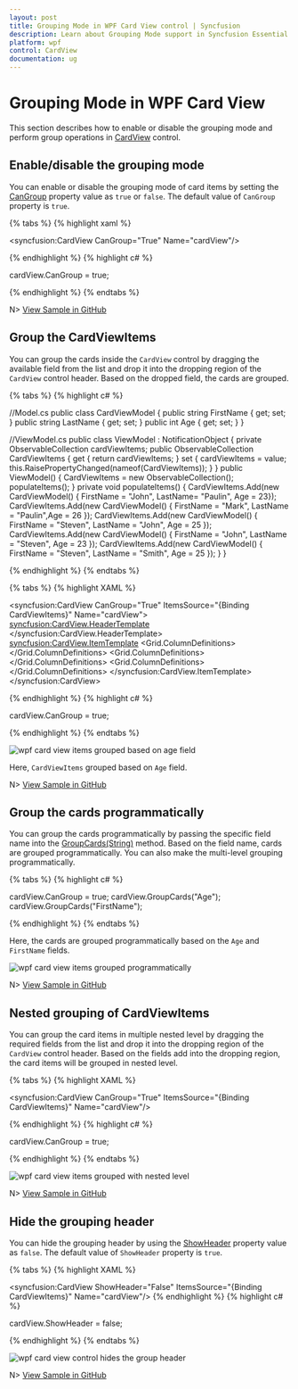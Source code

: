 ```yaml
---
layout: post
title: Grouping Mode in WPF Card View control | Syncfusion
description: Learn about Grouping Mode support in Syncfusion Essential Studio WPF Card View control, its elements and more details.
platform: wpf
control: CardView
documentation: ug
---
```


# Grouping Mode in WPF Card View

This section describes how to enable or disable the grouping mode and perform group operations in [CardView](https://help.syncfusion.com/cr/wpf/Syncfusion.Windows.Tools.Controls.CardView.html) control.

## Enable/disable the grouping mode

You can enable or disable the grouping mode of card items by setting the [CanGroup](https://help.syncfusion.com/cr/wpf/Syncfusion.Windows.Tools.Controls.CardView.html#Syncfusion_Windows_Tools_Controls_CardView_CanGroup) property value as `true` or `false`. The default value of `CanGroup` property is `true`.

{% tabs %}
{% highlight xaml %}

<syncfusion:CardView CanGroup="True" 
					 Name="cardView"/>

{% endhighlight %}
{% highlight c# %}

cardView.CanGroup = true;

{% endhighlight %}
{% endtabs %}

N> [View Sample in GitHub](https://github.com/SyncfusionExamples/syncfusion-wpf-card-view-examples/blob/master/Samples/Editing)

## Group the CardViewItems

You can group the cards inside the `CardView` control by dragging the available field from the list and drop it into the dropping region of the `CardView` control header. Based on the dropped field, the cards are grouped.

{% tabs %}
{% highlight c# %}

//Model.cs
public class CardViewModel
{
    public string FirstName { get; set; }
    public string LastName { get; set; }
    public int Age { get; set; }
}

//ViewModel.cs
public class ViewModel : NotificationObject
{
    private ObservableCollection<CardViewModel> cardViewItems;
    public ObservableCollection<CardViewModel> CardViewItems
    {
        get { return cardViewItems; }
        set { cardViewItems = value;
            this.RaisePropertyChanged(nameof(CardViewItems)); }
    }
    public ViewModel()
    {
        CardViewItems = new ObservableCollection<CardViewModel>();
        populateItems();
    }
    private void populateItems()
    {
        CardViewItems.Add(new CardViewModel() { FirstName = "John", LastName= "Paulin", Age = 23});
        CardViewItems.Add(new CardViewModel() { FirstName = "Mark", LastName = "Paulin",Age = 26 });
        CardViewItems.Add(new CardViewModel() { FirstName = "Steven", LastName = "John", Age = 25 });
        CardViewItems.Add(new CardViewModel() { FirstName = "John", LastName = "Steven", Age = 23 });
        CardViewItems.Add(new CardViewModel() { FirstName = "Steven", LastName = "Smith", Age = 25 });
    }
}

{% endhighlight %}
{% endtabs %}

{% tabs %}
{% highlight XAML %}

<syncfusion:CardView CanGroup="True" 
                     ItemsSource="{Binding CardViewItems}"
					 Name="cardView">
    <syncfusion:CardView.HeaderTemplate>
        <DataTemplate>
            <TextBlock Text="{Binding FirstName}"/>
        </DataTemplate>
    </syncfusion:CardView.HeaderTemplate>
    <syncfusion:CardView.ItemTemplate>
        <DataTemplate >
            <ListBox ScrollViewer.HorizontalScrollBarVisibility="Disabled">
                <ListBoxItem Padding="1">
                    <Grid>
                        <Grid.ColumnDefinitions>
                            <ColumnDefinition Width="75" />
                            <ColumnDefinition />
                        </Grid.ColumnDefinitions>
                        <TextBlock Text="First Name:" />
                        <TextBlock Grid.Column="1"
                                   Text="{Binding FirstName,
                                          UpdateSourceTrigger=PropertyChanged}" />
                    </Grid>
                </ListBoxItem>
                <ListBoxItem Padding="1">
                    <Grid>
                        <Grid.ColumnDefinitions>
                            <ColumnDefinition Width="75" />
                            <ColumnDefinition Width="*" />
                        </Grid.ColumnDefinitions>
                        <TextBlock Text="Last Name:" />
                        <TextBlock Grid.Column="1" 
                                   Text="{Binding LastName, 
                                          UpdateSourceTrigger=PropertyChanged}" />
                    </Grid>
                </ListBoxItem>
                <ListBoxItem Padding="1">
                    <Grid>
                        <Grid.ColumnDefinitions>
                            <ColumnDefinition Width="75" />
                            <ColumnDefinition Width="*" />
                        </Grid.ColumnDefinitions>
                        <TextBlock Text="Age:" />
                        <TextBlock Grid.Column="1"
                                   Text="{Binding Age,
                                          UpdateSourceTrigger=PropertyChanged}" />
                    </Grid>
                </ListBoxItem>
            </ListBox>
        </DataTemplate>
    </syncfusion:CardView.ItemTemplate>        
</syncfusion:CardView>

{% endhighlight %}
{% highlight c# %}

cardView.CanGroup = true;

{% endhighlight %}
{% endtabs %}

![wpf card view items grouped based on age field](Grouping-Sorting-Filtering_images/grouping.gif)

Here, `CardViewItems` grouped based on `Age` field.

N> [View Sample in GitHub](https://github.com/SyncfusionExamples/syncfusion-wpf-card-view-examples/blob/master/Samples/Editing)

## Group the cards programmatically

You can group the cards programmatically by passing the specific field name into the [GroupCards(String)](https://help.syncfusion.com/cr/wpf/Syncfusion.Windows.Tools.Controls.CardView.html#Syncfusion_Windows_Tools_Controls_CardView_GroupCards_System_String_) method. Based on the field name, cards are grouped programmatically. You can also make the multi-level grouping programmatically.

{% tabs %}
{% highlight c# %}

cardView.CanGroup = true;
cardView.GroupCards("Age");
cardView.GroupCards("FirstName");

{% endhighlight %}
{% endtabs %}

Here, the cards are grouped programmatically based on the `Age` and `FirstName` fields.

![wpf card view items grouped programmatically](Grouping-Sorting-Filtering_images/porgrammaticgrouping.png)

N> [View Sample in GitHub](https://github.com/SyncfusionExamples/syncfusion-wpf-card-view-examples/blob/master/Samples/CardView-EditMode)

## Nested grouping of CardViewItems

You can group the card items in multiple nested level by dragging the required fields from the list and drop it into the dropping region of the `CardView` control header. Based on the fields add into the dropping region, the card items will be  grouped in nested level.

{% tabs %}
{% highlight XAML %}

<syncfusion:CardView CanGroup="True" 
                     ItemsSource="{Binding CardViewItems}"
					 Name="cardView"/>

{% endhighlight %}
{% highlight c# %}

cardView.CanGroup = true;

{% endhighlight %}
{% endtabs %}

![wpf card view items grouped with nested level](Grouping-Sorting-Filtering_images/nestedgrouping.gif)

N> [View Sample in GitHub](https://github.com/SyncfusionExamples/syncfusion-wpf-card-view-examples/blob/master/Samples/Editing)

## Hide the grouping header

You can hide the grouping header by using the [ShowHeader](https://help.syncfusion.com/cr/wpf/Syncfusion.Windows.Tools.Controls.CardView.html#Syncfusion_Windows_Tools_Controls_CardView_ShowHeader) property value as `false`. The default value of `ShowHeader` property is `true`.

{% tabs %}
{% highlight XAML %}

<syncfusion:CardView ShowHeader="False" 
                     ItemsSource="{Binding CardViewItems}"
					 Name="cardView"/>
{% endhighlight %}
{% highlight c# %}

cardView.ShowHeader = false;

{% endhighlight %}
{% endtabs %}

![wpf card view control hides the group header](Grouping-Sorting-Filtering_images/hidegroupheader.png)

N> [View Sample in GitHub](https://github.com/SyncfusionExamples/syncfusion-wpf-card-view-examples/blob/master/Samples/Editing)
